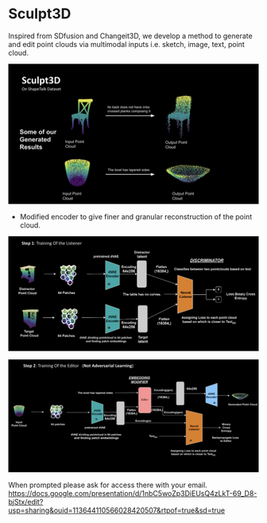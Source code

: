 # Sculpt3D 

Inspired from SDfusion and Changeit3D, we develop a method to generate and edit point clouds via multimodal inputs i.e. sketch, image, text, point cloud. 

![alt text](sculpt3D.png)
- Modified encoder to give finer and granular reconstruction of the point cloud.

![Training of the Listener](train-listener.png)

![Training of the editor](train-editor.png)

When prompted please ask for access there with your email.
https://docs.google.com/presentation/d/1nbC5woZp3DiEUsQ4zLkT-69_D8-bjStx/edit?usp=sharing&ouid=113644110566028420507&rtpof=true&sd=true 
